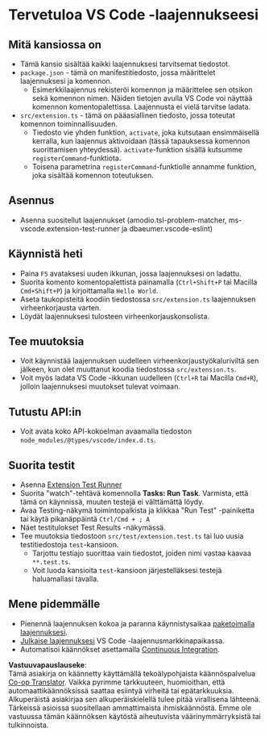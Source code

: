<!--
CO_OP_TRANSLATOR_METADATA:
{
  "original_hash": "62b2632720dd39ef391d6b60b9b4bfb8",
  "translation_date": "2025-07-16T17:02:18+00:00",
  "source_file": "code/07.Lab/01/Apple/phi3ext/vsc-extension-quickstart.md",
  "language_code": "fi"
}
-->
# Tervetuloa VS Code -laajennukseesi

## Mitä kansiossa on

* Tämä kansio sisältää kaikki laajennuksesi tarvitsemat tiedostot.
* `package.json` - tämä on manifestitiedosto, jossa määrittelet laajennuksesi ja komennon.
  * Esimerkkilaajennus rekisteröi komennon ja määrittelee sen otsikon sekä komennon nimen. Näiden tietojen avulla VS Code voi näyttää komennon komentopalettissa. Laajennusta ei vielä tarvitse ladata.
* `src/extension.ts` - tämä on pääasiallinen tiedosto, jossa toteutat komennon toiminnallisuuden.
  * Tiedosto vie yhden funktion, `activate`, joka kutsutaan ensimmäisellä kerralla, kun laajennus aktivoidaan (tässä tapauksessa komennon suorittamisen yhteydessä). `activate`-funktion sisällä kutsumme `registerCommand`-funktiota.
  * Toisena parametrina `registerCommand`-funktiolle annamme funktion, joka sisältää komennon toteutuksen.

## Asennus

* Asenna suositellut laajennukset (amodio.tsl-problem-matcher, ms-vscode.extension-test-runner ja dbaeumer.vscode-eslint)

## Käynnistä heti

* Paina `F5` avataksesi uuden ikkunan, jossa laajennuksesi on ladattu.
* Suorita komento komentopalettista painamalla (`Ctrl+Shift+P` tai Macilla `Cmd+Shift+P`) ja kirjoittamalla `Hello World`.
* Aseta taukopisteitä koodiin tiedostossa `src/extension.ts` laajennuksen virheenkorjausta varten.
* Löydät laajennuksesi tulosteen virheenkorjauskonsolista.

## Tee muutoksia

* Voit käynnistää laajennuksen uudelleen virheenkorjaustyökaluriviltä sen jälkeen, kun olet muuttanut koodia tiedostossa `src/extension.ts`.
* Voit myös ladata VS Code -ikkunan uudelleen (`Ctrl+R` tai Macilla `Cmd+R`), jolloin laajennuksesi muutokset tulevat voimaan.

## Tutustu API:in

* Voit avata koko API-kokoelman avaamalla tiedoston `node_modules/@types/vscode/index.d.ts`.

## Suorita testit

* Asenna [Extension Test Runner](https://marketplace.visualstudio.com/items?itemName=ms-vscode.extension-test-runner)
* Suorita "watch"-tehtävä komennolla **Tasks: Run Task**. Varmista, että tämä on käynnissä, muuten testejä ei välttämättä löydy.
* Avaa Testing-näkymä toimintopalkista ja klikkaa "Run Test" -painiketta tai käytä pikanäppäintä `Ctrl/Cmd + ; A`
* Näet testitulokset Test Results -näkymässä.
* Tee muutoksia tiedostoon `src/test/extension.test.ts` tai luo uusia testitiedostoja `test`-kansioon.
  * Tarjottu testiajo suorittaa vain tiedostot, joiden nimi vastaa kaavaa `**.test.ts`.
  * Voit luoda kansioita `test`-kansioon järjestelläksesi testejä haluamallasi tavalla.

## Mene pidemmälle

* Pienennä laajennuksen kokoa ja paranna käynnistysaikaa [paketoimalla laajennuksesi](https://code.visualstudio.com/api/working-with-extensions/bundling-extension).
* [Julkaise laajennuksesi](https://code.visualstudio.com/api/working-with-extensions/publishing-extension) VS Code -laajennusmarkkinapaikassa.
* Automatisoi käännökset asettamalla [Continuous Integration](https://code.visualstudio.com/api/working-with-extensions/continuous-integration).

**Vastuuvapauslauseke**:  
Tämä asiakirja on käännetty käyttämällä tekoälypohjaista käännöspalvelua [Co-op Translator](https://github.com/Azure/co-op-translator). Vaikka pyrimme tarkkuuteen, huomioithan, että automaattikäännöksissä saattaa esiintyä virheitä tai epätarkkuuksia. Alkuperäistä asiakirjaa sen alkuperäiskielellä tulee pitää virallisena lähteenä. Tärkeissä asioissa suositellaan ammattimaista ihmiskäännöstä. Emme ole vastuussa tämän käännöksen käytöstä aiheutuvista väärinymmärryksistä tai tulkinnoista.